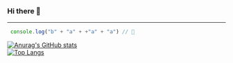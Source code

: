 ### Hi there 👋
____

```js
 console.log("b" + "a" + +"a" + "a") // 🍌
 ```


[![Anurag's GitHub stats](https://github-readme-stats.vercel.app/api?username=B100D3d&count_private=true&show_icons=true&theme=midnight-purple&bg_color=45,5f26ff,5f26ff)](https://github.com/anuraghazra/github-readme-stats)
<br />
[![Top Langs](https://github-readme-stats.vercel.app/api/top-langs/?username=B100D3d&layout=compact)](https://github.com/anuraghazra/github-readme-stats)
